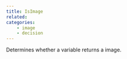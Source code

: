 ```yaml
---
title: IsImage
related:
categories:
    - image
    - decision
---
```


Determines whether a variable returns a image.